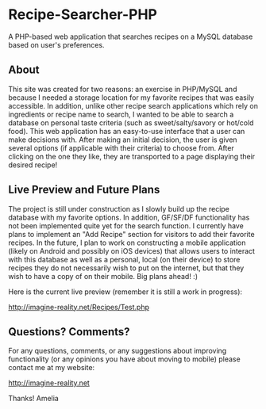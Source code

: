 Recipe-Searcher-PHP
===================

A PHP-based web application that searches recipes on a MySQL database based on user's preferences.

About
-----

This site was created for two reasons: an exercise in PHP/MySQL and because I needed a storage location for my favorite recipes that was easily accessible. In addition, unlike other recipe search applications which rely on ingredients or recipe name to search, I wanted to be able to search a database on personal taste criteria (such as sweet/salty/savory or hot/cold food). This web application has an easy-to-use interface that a user can make decisions with. After making an initial decision, the user is given several options (if applicable with their criteria) to choose from. After clicking on the one they like, they are transported to a page displaying their desired recipe!

Live Preview and Future Plans
-----------------------------

The project is still under construction as I slowly build up the recipe database with my favorite options. In addition, GF/SF/DF functionality has not been implemented quite yet for the search function. I currently have plans to implement an "Add Recipe" section for visitors to add their favorite recipes. In the future, I plan to work on constructing a mobile application (likely on Android and possibly on iOS devices) that allows users to interact with this database as well as a personal, local (on their device) to store recipes they do not necessarily wish to put on the internet, but that they wish to have a copy of on their mobile. Big plans ahead! :)

Here is the current live preview (remember it is still a work in progress):

http://imagine-reality.net/Recipes/Test.php

Questions? Comments?
--------------------

For any questions, comments, or any suggestions about improving functionality (or any opinions you have about moving to mobile) please contact me at my website:

http://imagine-reality.net

Thanks!
Amelia
